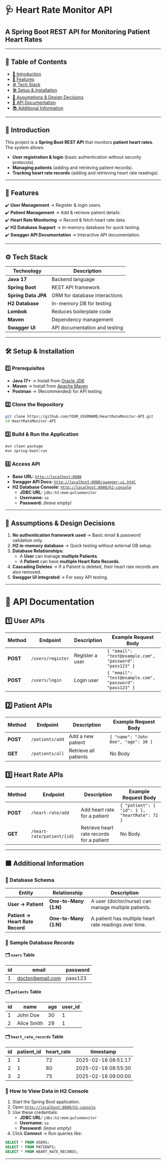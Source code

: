 # 🩺 Heart Rate Monitor API
## A Spring Boot REST API for Monitoring Patient Heart Rates

---

## 📌 Table of Contents
- [📌 Introduction](#-introduction)
- [🚀 Features](#-features)
- [⚙️ Tech Stack](#️-tech-stack)
- [🛠️ Setup & Installation](#️-setup--installation)
- [📌 Assumptions & Design Decisions](#-assumptions--design-decisions)
- [📌 API Documentation](#-api-documentation)
- [📚 Additional Information](#-additional-information)

---

## 📌 Introduction
This project is a **Spring Boot REST API** that monitors **patient heart rates**. The system allows:
- **User registration & login** (basic authentication without security protocols).
- **Managing patients** (adding and retrieving patient records).
- **Tracking heart rate records** (adding and retrieving heart rate readings).

---

## 🚀 Features
✔️ **User Management** → Register & login users.  
✔️ **Patient Management** → Add & retrieve patient details.  
✔️ **Heart Rate Monitoring** → Record & fetch heart rate data.  
✔️ **H2 Database Support** → In-memory database for quick testing.  
✔️ **Swagger API Documentation** → Interactive API documentation.  

---

## ⚙️ Tech Stack
| Technology       | Description                         |
|-----------------|-------------------------------------|
| **Java 17**      | Backend language                   |
| **Spring Boot**  | REST API framework                 |
| **Spring Data JPA** | ORM for database interactions    |
| **H2 Database**  | In-memory DB for testing           |
| **Lombok**       | Reduces boilerplate code           |
| **Maven**        | Dependency management              |
| **Swagger UI**   | API documentation and testing      |

---

## 🛠️ Setup & Installation

### 1️⃣ Prerequisites
- **Java 17+** → Install from [Oracle JDK](https://www.oracle.com/java/technologies/javase-jdk17-downloads.html)  
- **Maven** → Install from [Apache Maven](https://maven.apache.org/download.cgi)  
- **Postman** → (Recommended) for API testing  

### 2️⃣ Clone the Repository
```sh
git clone https://github.com/YOUR_USERNAME/HeartRateMonitor-API.git
cd HeartRateMonitor-API
```
### 3️⃣ Build & Run the Application

```sh
mvn clean package
mvn spring-boot:run
```

### 4️⃣ Access API

- **Base URL:** [`http://localhost:8080`](http://localhost:8080)
- **Swagger API Docs:** [`http://localhost:8080/swagger-ui.html`](http://localhost:8080/swagger-ui.html)
- **H2 Database Console:** [`http://localhost:8080/h2-console`](http://localhost:8080/h2-console)
  - **JDBC URL:** `jdbc:h2:mem:pulsemonitor`
  - **Username:** `sa`
  - **Password:** *(leave empty)*

---

## 📌 Assumptions & Design Decisions

1. **No authentication framework used** → Basic email & password validation only.
2. **H2 in-memory database** → Quick testing without external DB setup.
3. **Database Relationships:**
   - A **User** can manage **multiple Patients**.
   - A **Patient** can have **multiple Heart Rate Records**.
4. **Cascading Deletes** → If a Patient is deleted, their heart rate records are also removed.
5. **Swagger UI integrated** → For easy API testing.

---

# 📌 API Documentation

## 1️⃣ User APIs

| Method | Endpoint         | Description     | Example Request Body |
|--------|-----------------|-----------------|----------------------|
| **POST**  | `/users/register`  | Register a user  | `{ "email": "test@example.com", "password": "pass123" }` |
| **POST**  | `/users/login`  | Login user  | `{ "email": "test@example.com", "password": "pass123" }` |


## 2️⃣ Patient APIs

| Method | Endpoint         | Description         | Example Request Body |
|--------|-----------------|---------------------|----------------------|
| **POST**  | `/patients/add`  | Add a new patient  | `{ "name": "John Doe", "age": 30 }` |
| **GET**   | `/patients/all`  | Retrieve all patients | No Body |


## 3️⃣ Heart Rate APIs

| Method | Endpoint                | Description                     | Example Request Body |
|--------|-------------------------|---------------------------------|----------------------|
| **POST**  | `/heart-rate/add`       | Add heart rate for a patient  | `{ "patient": { "id": 1 }, "heartRate": 72 }` |
| **GET**   | `/heart-rate/patient/{id}` | Retrieve heart rate records for a patient | No Body |

---

## 🟩 Additional Information

### 📌 Database Schema

| Entity  | Relationship             | Description  |
|---------|--------------------------|-------------|
| **User → Patient** | **One-to-Many (1:N)** | A user (doctor/nurse) can manage multiple patients. |
| **Patient → Heart Rate Record** | **One-to-Many (1:N)** | A patient has multiple heart rate readings over time. |


### 📌 Sample Database Records

#### 🗂 `users` Table

| id  | email             | password  |
|-----|------------------|-----------|
| 1   | doctor@email.com | pass123   |

#### 🗂 `patients` Table

| id  | name       | age | user_id |
|-----|-----------|-----|---------|
| 1   | John Doe  | 30  | 1       |
| 2   | Alice Smith | 28  | 1       |

#### 🗂 `heart_rate_records` Table

| id  | patient_id | heart_rate | timestamp           |
|-----|-----------|-----------|---------------------|
| 1   | 1         | 72        | 2025-02-18 08:51:17 |
| 2   | 1         | 80        | 2025-02-18 08:55:30 |
| 3   | 2         | 75        | 2025-02-18 09:00:00 |


### 📌 How to View Data in H2 Console

1. Start the Spring Boot application.
2. Open [`http://localhost:8080/h2-console`](http://localhost:8080/h2-console)
3. Use these credentials:
   - **JDBC URL:** `jdbc:h2:mem:pulsemonitor`
   - **Username:** `sa`
   - **Password:** *(leave empty)*
4. Click **Connect** → Run queries like:

```sql
SELECT * FROM USERS;
SELECT * FROM PATIENTS;
SELECT * FROM HEART_RATE_RECORDS;
```

---
